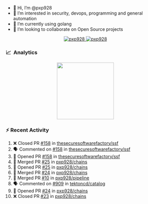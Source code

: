 - 👋  Hi, I’m @pxp928
- 👀  I’m interested in security, devops, programming and general automation
- 🌱  I’m currently using golang
- 💞️  I’m looking to collaborate on Open Source projects

<p align="center">
  <a href="https://linkedin.com/in/pxp928" target="blank">
    <img src="https://img.shields.io/badge/linkedin-%230077B5.svg?&style=for-the-badge&logo=linkedin&logoColor=white" alt="pxp928" />
  </a>
  <a href="https://twitter.com/pxp928" target="blank">
    <img src="https://img.shields.io/badge/Twitter-1DA1F2?style=for-the-badge&logo=twitter&logoColor=white" alt="pxp928" />
  </a>
</p>

### 📈 &nbsp;Analytics

<p align="center">
  <a href="https://github.com/pxp928">
    <img height="180em" src="https://github-readme-stats-eight-theta.vercel.app/api?username=pxp928&show_icons=true&theme=radical&include_all_commits=true&count_private=true&line_height=26"/>
    <!---
    <img height="180em" src="https://github-readme-stats-eight-theta.vercel.app/api/top-langs/?username=pxp928&layout=compact&theme=radical&line_height=26"/>
    --->
  </a>
</p>

### :zap: Recent Activity

<!--START_SECTION:activity-->
1. ❌ Closed PR [#158](https://github.com/thesecuresoftwarefactory/ssf/pull/158) in [thesecuresoftwarefactory/ssf](https://github.com/thesecuresoftwarefactory/ssf)
2. 🗣 Commented on [#158](https://github.com/thesecuresoftwarefactory/ssf/issues/158) in [thesecuresoftwarefactory/ssf](https://github.com/thesecuresoftwarefactory/ssf)
3. 💪 Opened PR [#158](https://github.com/thesecuresoftwarefactory/ssf/pull/158) in [thesecuresoftwarefactory/ssf](https://github.com/thesecuresoftwarefactory/ssf)
4. 🎉 Merged PR [#25](https://github.com/pxp928/chains/pull/25) in [pxp928/chains](https://github.com/pxp928/chains)
5. 💪 Opened PR [#25](https://github.com/pxp928/chains/pull/25) in [pxp928/chains](https://github.com/pxp928/chains)
6. 🎉 Merged PR [#24](https://github.com/pxp928/chains/pull/24) in [pxp928/chains](https://github.com/pxp928/chains)
7. 🎉 Merged PR [#10](https://github.com/pxp928/pipeline/pull/10) in [pxp928/pipeline](https://github.com/pxp928/pipeline)
8. 🗣 Commented on [#909](https://github.com/tektoncd/catalog/issues/909) in [tektoncd/catalog](https://github.com/tektoncd/catalog)
9. 💪 Opened PR [#24](https://github.com/pxp928/chains/pull/24) in [pxp928/chains](https://github.com/pxp928/chains)
10. ❌ Closed PR [#23](https://github.com/pxp928/chains/pull/23) in [pxp928/chains](https://github.com/pxp928/chains)
<!--END_SECTION:activity-->

<!---
pxp928/pxp928 is a ✨ special ✨ repository because its `README.md` (this file) appears on your GitHub profile.
You can click the Preview link to take a look at your changes.
--->
